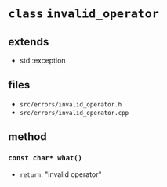 # **`class`** `invalid_operator` #
## extends ##
 - std::exception

## files ##
 - `src/errors/invalid_operator.h`
 - `src/errors/invalid_operator.cpp`

 ## method ##
 ### `const char* what()`
  - `return`: "invalid operator"
